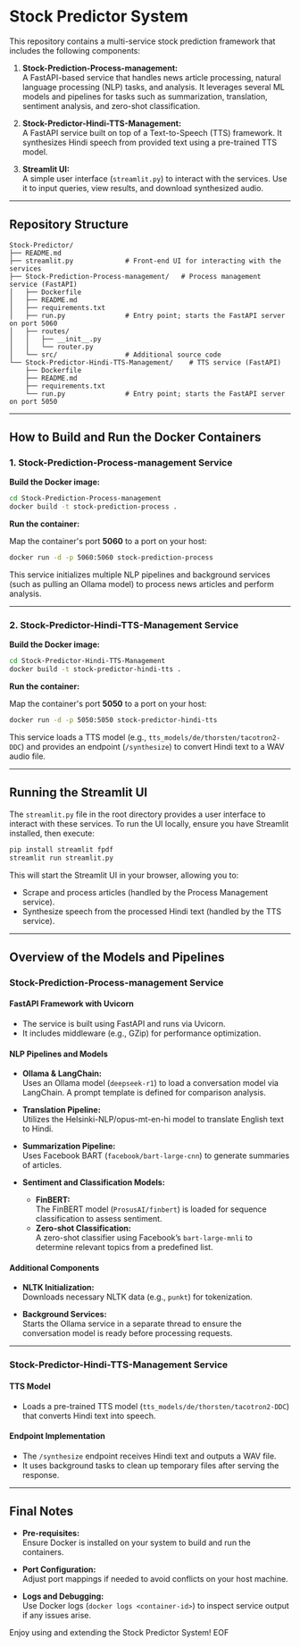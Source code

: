 # Stock Predictor System

This repository contains a multi-service stock prediction framework that includes the following components:

1. **Stock-Prediction-Process-management:**  
   A FastAPI-based service that handles news article processing, natural language processing (NLP) tasks, and analysis. It leverages several ML models and pipelines for tasks such as summarization, translation, sentiment analysis, and zero-shot classification.

2. **Stock-Predictor-Hindi-TTS-Management:**  
   A FastAPI service built on top of a Text-to-Speech (TTS) framework. It synthesizes Hindi speech from provided text using a pre-trained TTS model.

3. **Streamlit UI:**  
   A simple user interface (`streamlit.py`) to interact with the services. Use it to input queries, view results, and download synthesized audio.

---

## Repository Structure

```
Stock-Predictor/
├── README.md
├── streamlit.py             # Front-end UI for interacting with the services
├── Stock-Prediction-Process-management/   # Process management service (FastAPI)
│   ├── Dockerfile
│   ├── README.md
│   ├── requirements.txt
│   ├── run.py               # Entry point; starts the FastAPI server on port 5060
│   ├── routes/
│   │   ├── __init__.py
│   │   └── router.py
│   └── src/                 # Additional source code
└── Stock-Predictor-Hindi-TTS-Management/    # TTS service (FastAPI)
    ├── Dockerfile
    ├── README.md
    ├── requirements.txt
    └── run.py               # Entry point; starts the FastAPI server on port 5050
```

---

## How to Build and Run the Docker Containers

### 1. Stock-Prediction-Process-management Service

**Build the Docker image:**

```bash
cd Stock-Prediction-Process-management
docker build -t stock-prediction-process .
```

**Run the container:**

Map the container's port **5060** to a port on your host:

```bash
docker run -d -p 5060:5060 stock-prediction-process
```

This service initializes multiple NLP pipelines and background services (such as pulling an Ollama model) to process news articles and perform analysis.

---

### 2. Stock-Predictor-Hindi-TTS-Management Service

**Build the Docker image:**

```bash
cd Stock-Predictor-Hindi-TTS-Management
docker build -t stock-predictor-hindi-tts .
```

**Run the container:**

Map the container's port **5050** to a port on your host:

```bash
docker run -d -p 5050:5050 stock-predictor-hindi-tts
```

This service loads a TTS model (e.g., `tts_models/de/thorsten/tacotron2-DDC`) and provides an endpoint (`/synthesize`) to convert Hindi text to a WAV audio file.

---

## Running the Streamlit UI

The `streamlit.py` file in the root directory provides a user interface to interact with these services. To run the UI locally, ensure you have Streamlit installed, then execute:

```bash
pip install streamlit fpdf
streamlit run streamlit.py
```

This will start the Streamlit UI in your browser, allowing you to:
- Scrape and process articles (handled by the Process Management service).
- Synthesize speech from the processed Hindi text (handled by the TTS service).

---

## Overview of the Models and Pipelines

### Stock-Prediction-Process-management Service

#### FastAPI Framework with Uvicorn
- The service is built using FastAPI and runs via Uvicorn.
- It includes middleware (e.g., GZip) for performance optimization.

#### NLP Pipelines and Models

- **Ollama & LangChain:**  
  Uses an Ollama model (`deepseek-r1`) to load a conversation model via LangChain. A prompt template is defined for comparison analysis.

- **Translation Pipeline:**  
  Utilizes the Helsinki-NLP/opus-mt-en-hi model to translate English text to Hindi.

- **Summarization Pipeline:**  
  Uses Facebook BART (`facebook/bart-large-cnn`) to generate summaries of articles.

- **Sentiment and Classification Models:**
  - **FinBERT:**  
    The FinBERT model (`ProsusAI/finbert`) is loaded for sequence classification to assess sentiment.
  - **Zero-shot Classification:**  
    A zero-shot classifier using Facebook’s `bart-large-mnli` to determine relevant topics from a predefined list.

#### Additional Components

- **NLTK Initialization:**  
  Downloads necessary NLTK data (e.g., `punkt`) for tokenization.

- **Background Services:**  
  Starts the Ollama service in a separate thread to ensure the conversation model is ready before processing requests.

---

### Stock-Predictor-Hindi-TTS-Management Service

#### TTS Model
- Loads a pre-trained TTS model (`tts_models/de/thorsten/tacotron2-DDC`) that converts Hindi text into speech.

#### Endpoint Implementation
- The `/synthesize` endpoint receives Hindi text and outputs a WAV file.
- It uses background tasks to clean up temporary files after serving the response.

---

## Final Notes

- **Pre-requisites:**  
  Ensure Docker is installed on your system to build and run the containers.

- **Port Configuration:**  
  Adjust port mappings if needed to avoid conflicts on your host machine.

- **Logs and Debugging:**  
  Use Docker logs (`docker logs <container-id>`) to inspect service output if any issues arise.

Enjoy using and extending the Stock Predictor System!
EOF
